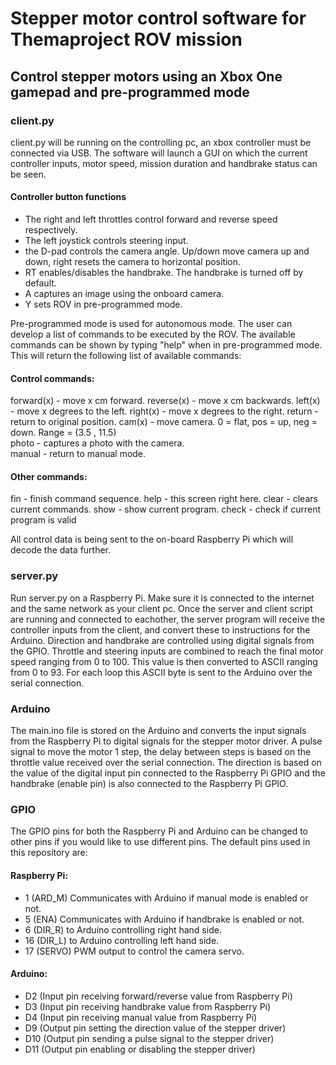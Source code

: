 # Stepper motor control software for Themaproject ROV mission

## Control stepper motors using an Xbox One gamepad and pre-programmed mode

### client.py
client.py will be running on the controlling pc, an xbox controller must be connected via USB. The software will launch a GUI on which the current controller inputs, 
motor speed, mission duration and handbrake status can be seen. 

#### Controller button functions
- The right and left throttles control forward and reverse speed respectively. 
- The left joystick controls steering input.
- the D-pad controls the camera angle. Up/down move camera up and down, right resets the camera to horizontal position.
- RT enables/disables the handbrake. The handbrake is turned off by default.
- A captures an image using the onboard camera.
- Y sets ROV in pre-programmed mode.

Pre-programmed mode is used for autonomous mode. The user can develop a list of commands to be executed by the ROV. The available commands can be shown by typing "help" when in pre-programmed mode. This will return the following list of available commands:

#### Control commands:
forward(x)  -   move x cm forward.
reverse(x)  -   move x cm backwards.
left(x)     -   move x degrees to the left.
right(x)    -   move x degrees to the right.
return      -   return to original position.
cam(x)      -   move camera. 0 = flat, pos = up, neg = down. Range = (3.5 , 11.5)   
photo       -   captures a photo with the camera.  
manual      -   return to manual mode. 

#### Other commands:
fin     -   finish command sequence.
help    -   this screen right here.
clear   -   clears current commands.
show    -   show current program.
check   -   check if current program is valid

All control data is being sent to the on-board Raspberry Pi which will decode the data further.

### server.py

Run server.py on a Raspberry Pi. Make sure it is connected to the internet and the same network as your client pc. Once the server and client script are running
and connected to eachother, the server program will receive the controller inputs from the client, and convert these to instructions for the Arduino. 
Direction and handbrake are controlled using digital signals from the GPIO. Throttle and steering inputs are combined to reach the final motor speed ranging from 0 to 100.
This value is then converted to ASCII ranging from 0 to 93. For each loop this ASCII byte is sent to the Arduino over the serial connection. 

### Arduino

The main.ino file is stored on the Arduino and converts the input signals from the Raspberry Pi to digital signals for the stepper motor driver. A pulse signal to move the motor 1 step, the delay between steps is based on the throttle value received over the serial connection. The direction is based on the value of the digital input pin connected to the Raspberry Pi GPIO and the handbrake (enable pin) is also connected to the Raspberry Pi GPIO. 

### GPIO

The GPIO pins for both the Raspberry Pi and Arduino can be changed to other pins if you would like to use different pins. The default pins used in this repository are:

#### Raspberry Pi:
- 1 (ARD_M) Communicates with Arduino if manual mode is enabled or not.
- 5 (ENA) Communicates with Arduino if handbrake is enabled or not.
- 6 (DIR_R) to Arduino controlling right hand side.
- 16 (DIR_L) to Arduino controlling left hand side.
- 17 (SERVO) PWM output to control the camera servo.

#### Arduino:

- D2 (Input pin receiving forward/reverse value from Raspberry Pi)
- D3 (Input pin receiving handbrake value from Raspberry Pi)
- D4 (Input pin receiving manual value from Raspberry Pi)
- D9 (Output pin setting the direction value of the stepper driver)
- D10 (Output pin sending a pulse signal to the stepper driver)
- D11 (Output pin enabling or disabling the stepper driver)